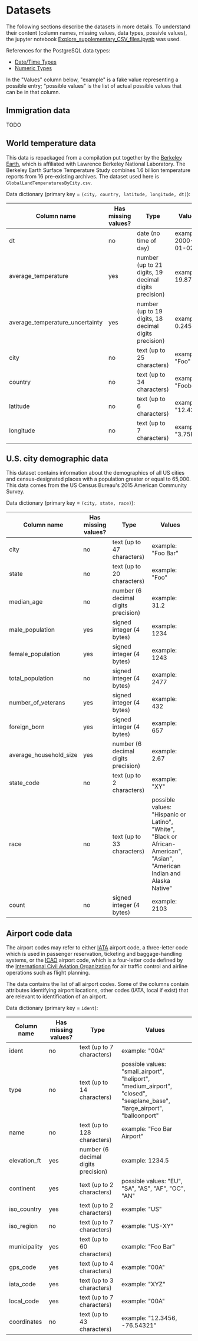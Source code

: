 # Datasets

The following sections describe the datasets in more details. To understand their content (column
names, missing values, data types, possivle values), the jupyter notebook [Explore_supplementary_CSV_files.ipynb](../jupyter_notebooks/Explore_supplementary_CSV_files.ipynb)
was used.

References for the PostgreSQL data types:

- [Date/Time Types](https://www.postgresql.org/docs/current/datatype-datetime.html)
- [Numeric Types](https://www.postgresql.org/docs/current/datatype-numeric.html)

In the "Values" column below, "example" is a fake value representing a possible entry; "possible
values" is the list of actual possible values that can be in that column.

## Immigration data

TODO

## World temperature data

This data is repackaged from a compilation put together by the [Berkeley Earth](http://berkeleyearth.org/about/),
which is affiliated with Lawrence Berkeley National Laboratory. The Berkeley Earth Surface Temperature
Study combines 1.6 billion temperature reports from 16 pre-existing archives. The dataset used here
is `GlobalLandTemperaturesByCity.csv`.

Data dictionary (primary key = `(city, country, latitude, longitude, dt)`):

<!-- markdownlint-disable MD013 -->
| Column name                     | Has missing values? | Type                                                  | Values              |
|---------------------------------|---------------------|-------------------------------------------------------|---------------------|
| dt                              | no                  | date (no time of day)                                 | example: 2000-01-02 |
| average_temperature             | yes                 | number (up to 21 digits, 19 decimal digits precision) | example: 19.876     |
| average_temperature_uncertainty | yes                 | number (up to 19 digits, 18 decimal digits precision) | example: 0.245      |
| city                            | no                  | text (up to 25 characters)                            | example: "Foo"      |
| country                         | no                  | text (up to 34 characters)                            | example: "Foobar"   |
| latitude                        | no                  | text (up to 6 characters)                             | example: "12.43N"   |
| longitude                       | no                  | text (up to 7 characters)                             | example: "3.75E"    |
<!-- markdownlint-enable MD013 -->

## U.S. city demographic data

This dataset contains information about the demographics of all US cities and census-designated
places with a population greater or equal to 65,000. This data comes from the US Census Bureau's
2015 American Community Survey.

Data dictionary (primary key = `(city, state, race)`):

<!-- markdownlint-disable MD013 -->
| Column name            | Has missing values? | Type                                | Values                                                                                                                    |
|------------------------|---------------------|-------------------------------------|---------------------------------------------------------------------------------------------------------------------------|
| city                   | no                  | text (up to 47 characters)          | example: "Foo Bar"                                                                                                        |
| state                  | no                  | text (up to 20 characters)          | example: "Foo"                                                                                                            |
| median_age             | no                  | number (6 decimal digits precision) | example: 31.2                                                                                                             |
| male_population        | yes                 | signed integer (4 bytes)            | example: 1234                                                                                                             |
| female_population      | yes                 | signed integer (4 bytes)            | example: 1243                                                                                                             |
| total_population       | no                  | signed integer (4 bytes)            | example: 2477                                                                                                             |
| number_of_veterans     | yes                 | signed integer (4 bytes)            | example: 432                                                                                                              |
| foreign_born           | yes                 | signed integer (4 bytes)            | example: 657                                                                                                              |
| average_household_size | yes                 | number (6 decimal digits precision) | example: 2.67                                                                                                             |
| state_code             | no                  | text (up to 2 characters)           | example: "XY"                                                                                                             |
| race                   | no                  | text (up to 33 characters)          | possible values: "Hispanic or Latino", "White", "Black or African-American", "Asian", "American Indian and Alaska Native" |
| count                  | no                  | signed integer (4 bytes)            | example: 2103                                                                                                             |
<!-- markdownlint-enable MD013 -->

## Airport code data

The airport codes may refer to either [IATA](http://en.wikipedia.org/wiki/International_Air_Transport_Association_airport_code)
airport code, a three-letter code which is used in passenger reservation, ticketing and
baggage-handling systems, or the [ICAO](http://en.wikipedia.org/wiki/International_Civil_Aviation_Organization_airport_code)
airport code, which is a four-letter code defined by the [International Civil Aviation Organization](https://en.wikipedia.org/wiki/International_Civil_Aviation_Organization)
for air traffic control and airline operations such as flight planning.

The data contains the list of all airport codes. Some of the columns contain attributes identifying
airport locations, other codes (IATA, local if exist) that are relevant to identification of an
airport.

Data dictionary (primary key = `ident`):

<!-- markdownlint-disable MD013 -->
| Column name  | Has missing values? | Type                                | Values                                                                                                                    |
|--------------|---------------------|-------------------------------------|---------------------------------------------------------------------------------------------------------------------------|
| ident        | no                  | text (up to 7 characters)           | example: "00A"                                                                                                            |
| type         | no                  | text (up to 14 characters)          | possible values: "small_airport", "heliport", "medium_airport", "closed", "seaplane_base", "large_airport", "balloonport" |
| name         | no                  | text (up to 128 characters)         | example: "Foo Bar Airport"                                                                                                |
| elevation_ft | yes                 | number (6 decimal digits precision) | example: 1234.5                                                                                                           |
| continent    | yes                 | text (up to 2 characters)           | possible values: "EU", "SA", "AS", "AF", "OC", "AN"                                                                       |
| iso_country  | yes                 | text (up to 2 characters)           | example: "US"                                                                                                             |
| iso_region   | no                  | text (up to 7 characters)           | example: "US-XY"                                                                                                          |
| municipality | yes                 | text (up to 60 characters)          | example: "Foo Bar"                                                                                                        |
| gps_code     | yes                 | text (up to 4 characters)           | example: "00A"                                                                                                            |
| iata_code    | yes                 | text (up to 3 characters)           | example: "XYZ"                                                                                                            |
| local_code   | yes                 | text (up to 7 characters)           | example: "00A"                                                                                                            |
| coordinates  | no                  | text (up to 43 characters)          | example: "12.3456, -76.54321"                                                                                             |
<!-- markdownlint-enable MD013 -->
